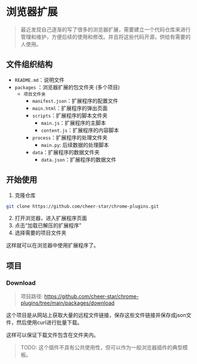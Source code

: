 # 浏览器扩展

> 最近发现自己逐渐的写了很多的浏览器扩展，需要建立一个代码仓库来进行管理和维护，方便后续的使用和修改。并且将这些代码开源，供给有需要的人使用。

## 文件组织结构

+ `README.md`：说明文件
+ `packages` ：浏览器扩展的包文件夹 (多个项目)
  + `项目文件夹`
    + `manifest.json`：扩展程序的配置文件
    + `main.html`：扩展程序的弹出页面
    + `scripts`：扩展程序的脚本文件夹
      + `main.js`：扩展程序的主脚本
      + `content.js`：扩展程序的内容脚本
    + `process`：扩展程序的处理文件夹
      + `main.py`: 后续数据的处理脚本
    + `data`：扩展程序的数据文件夹
      + `data.json`：扩展程序的数据文件
  
## 开始使用

1. 克隆仓库

```bash
git clone https://github.com/cheer-star/chrome-plugins.git
```

2. 打开浏览器，进入扩展程序页面
3. 点击“加载已解压的扩展程序”
4. 选择需要的项目文件夹

这样就可以在浏览器中使用扩展程序了。

## 项目

### Download

> 项目路径: https://github.com/cheer-star/chrome-plugins/tree/main/packages/download

这个项目是从网站上获取大量的远程文件链接，保存这些文件链接并保存成json文件，然后使用curl进行批量下载。

这样可以保证下载文件包含在文件夹内。

> TODO: 这个插件不具有公共使用性，但可以作为一般浏览器插件的典型模板。
